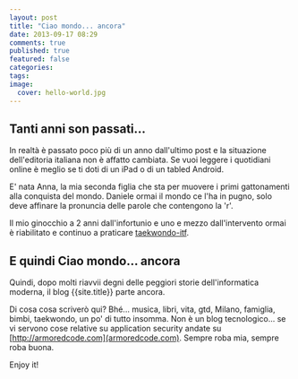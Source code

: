 ```yaml
---
layout: post
title: "Ciao mondo... ancora"
date: 2013-09-17 08:29
comments: true
published: true
featured: false
categories: 
tags: 
image:
  cover: hello-world.jpg
---
```


## Tanti anni son passati...

In realtà è passato poco più di un anno dall'ultimo post e la situazione
dell'editoria italiana non è affatto cambiata. Se vuoi leggere i quotidiani
online è meglio se ti doti di un iPad o di un tabled Android.

E' nata Anna, la mia seconda figlia che sta per muovere i primi gattonamenti
alla conquista del mondo. Daniele ormai il mondo ce l'ha in pugno, solo deve
affinare la pronuncia delle parole che contengono la 'r'.

Il mio ginocchio a 2 anni dall'infortunio e uno e mezzo dall'intervento ormai è
riabilitato e continuo a praticare [taekwondo-itf](http://www.fitae-itf.com).

## E quindi Ciao mondo... ancora

Quindi, dopo molti riavvii degni delle peggiori storie dell'informatica
moderna, il blog {{site.title}} parte ancora.

Di cosa cosa scriverò qui? Bhé... musica, libri, vita, gtd, Milano, famiglia,
bimbi, taekwondo, un po' di tutto insomma. Non è un blog tecnologico... se vi
servono cose relative su application security andate su
[http://armoredcode.com](armoredcode.com). Sempre roba mia, sempre roba buona. 

Enjoy it!
